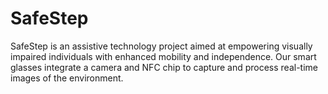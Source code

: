 # SafeStep
SafeStep is an assistive technology project aimed at empowering visually impaired individuals with enhanced mobility and independence. Our smart glasses integrate a camera and NFC chip to capture and process real-time images of the environment. 
